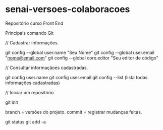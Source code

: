 # senai-versoes-colaboracoes
Repositório curso Front End

Principais comando Git

// Cadastrar informações.

git config --global user.name "Seu Nome"
git config --global user.email "nome@email.com"
git config --global core.editor "Seu editor de código"

// Consultar informaçãoes cadastradas.

git config user.name
git config user.email
git config --list (lista todas informações cadastradas)

// Iniciar um repositório

git init

branch = versões do projeto.
commit = registrar mudanças feitas.

git status
git add -a
